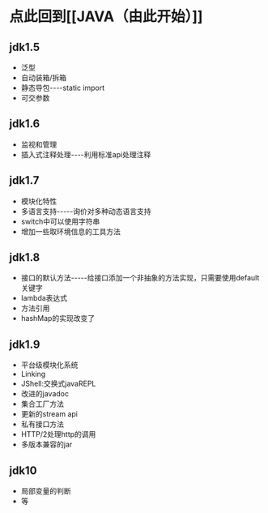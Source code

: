 # 点此回到[[JAVA（由此开始）]]

## jdk1.5
- 泛型
- 自动装箱/拆箱
- 静态导包----static import
- 可交参数

## jdk1.6
- 监视和管理
- 插入式注释处理----利用标准api处理注释

## jdk1.7
- 模块化特性
- 多语言支持-----询价对多种动态语言支持
- switch中可以使用字符串
- 增加一些取环境信息的工具方法

## jdk1.8
- 接口的默认方法-----给接口添加一个非抽象的方法实现，只需要使用default关键字
- lambda表达式
- 方法引用
- hashMap的实现改变了

## jdk1.9
- 平台级模块化系统
- Linking
- JShell:交换式javaREPL
- 改进的javadoc
- 集合工厂方法
- 更新的stream api
- 私有接口方法
- HTTP/2处理http的调用
- 多版本兼容的jar

## jdk10
- 局部变量的判断
- 等